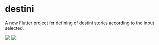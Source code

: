 # destini

A new Flutter project for defining of destini stories according to the input selected.
 
 
 ![](https://user-images.githubusercontent.com/54237095/175820371-8114ff14-a702-408d-aba3-d15d13c0c361.png=300x300  )
 ![](https://user-images.githubusercontent.com/54237095/175820363-606c81cb-1f79-40eb-8814-723dd48383c0.png=300x300  )

